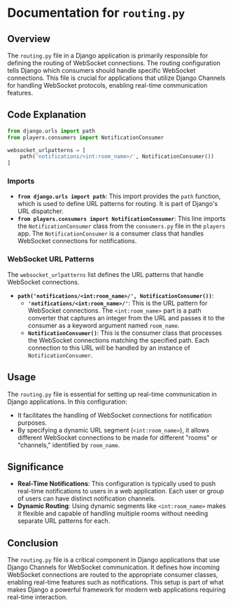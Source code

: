 # Documentation for `routing.py`

## Overview
The `routing.py` file in a Django application is primarily responsible for defining the routing of WebSocket connections. The routing configuration tells Django which consumers should handle specific WebSocket connections. This file is crucial for applications that utilize Django Channels for handling WebSocket protocols, enabling real-time communication features.

## Code Explanation
```python
from django.urls import path
from players.consumers import NotificationConsumer

websocket_urlpatterns = [
    path('notifications/<int:room_name>/', NotificationConsumer())
]
```

### Imports
- **`from django.urls import path`**: This import provides the `path` function, which is used to define URL patterns for routing. It is part of Django's URL dispatcher.
- **`from players.consumers import NotificationConsumer`**: This line imports the `NotificationConsumer` class from the `consumers.py` file in the `players` app. The `NotificationConsumer` is a consumer class that handles WebSocket connections for notifications.

### WebSocket URL Patterns
The `websocket_urlpatterns` list defines the URL patterns that handle WebSocket connections.

- **`path('notifications/<int:room_name>/', NotificationConsumer())`**:
  - **`'notifications/<int:room_name>/'`**: This is the URL pattern for WebSocket connections. The `<int:room_name>` part is a path converter that captures an integer from the URL and passes it to the consumer as a keyword argument named `room_name`.
  - **`NotificationConsumer()`**: This is the consumer class that processes the WebSocket connections matching the specified path. Each connection to this URL will be handled by an instance of `NotificationConsumer`.

## Usage
The `routing.py` file is essential for setting up real-time communication in Django applications. In this configuration:
- It facilitates the handling of WebSocket connections for notification purposes.
- By specifying a dynamic URL segment (`<int:room_name>`), it allows different WebSocket connections to be made for different "rooms" or "channels," identified by `room_name`.

## Significance
- **Real-Time Notifications**: This configuration is typically used to push real-time notifications to users in a web application. Each user or group of users can have distinct notification channels.
- **Dynamic Routing**: Using dynamic segments like `<int:room_name>` makes it flexible and capable of handling multiple rooms without needing separate URL patterns for each.

## Conclusion
The `routing.py` file is a critical component in Django applications that use Django Channels for WebSocket communication. It defines how incoming WebSocket connections are routed to the appropriate consumer classes, enabling real-time features such as notifications. This setup is part of what makes Django a powerful framework for modern web applications requiring real-time interaction.